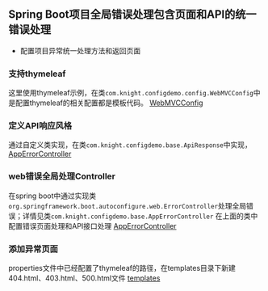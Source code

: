 ## Spring Boot项目全局错误处理包含页面和API的统一错误处理
- 配置项目异常统一处理方法和返回页面

### 支持thymeleaf
这里使用thymeleaf示例，在类`com.knight.configdemo.config.WebMVCConfig`中是配置thymeleaf的相关配置都是模板代码。 [WebMVCConfig](https://github.com/CavaliersFor/web_config/blob/master/src/main/java/com/knight/configdemo/config/WebMVCConfig.java)

### 定义API响应风格
通过自定义类实现，在类`com.knight.configdemo.base.ApiResponse`中实现，[AppErrorController](https://github.com/CavaliersFor/web_config/blob/master/src/main/java/com/knight/configdemo/base/AppErrorController.java)


### web错误全局处理Controller
在spring boot中通过实现类`org.springframework.boot.autoconfigure.web.ErrorController`处理全局错误；详情见类`com.knight.configdemo.base.AppErrorController`
在上面的类中配置错误页面处理和API接口处理 [AppErrorController](https://github.com/CavaliersFor/web_config/blob/master/src/main/java/com/knight/configdemo/base/AppErrorController.java)

### 添加异常页面
properties文件中已经配置了thymeleaf的路径，在templates目录下新建404.html、403.html、500.html文件 [templates](https://github.com/CavaliersFor/web_config/tree/master/src/main/resources/templates)

